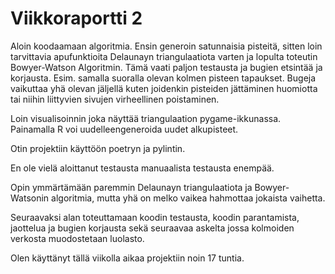 # Viikkoraportti 2

Aloin koodaamaan algoritmia. Ensin generoin satunnaisia pisteitä, sitten loin tarvittavia apufunktioita Delaunayn triangulaatiota varten ja lopulta toteutin Bowyer-Watson Algoritmin.
Tämä vaati paljon testausta ja bugien etsintää ja korjausta. Esim. samalla suoralla olevan kolmen pisteen tapaukset. Bugeja vaikuttaa yhä olevan jäljellä kuten joidenkin pisteiden jättäminen huomiotta tai niihin liittyvien sivujen virheellinen poistaminen.  

Loin visualisoinnin joka näyttää triangulaation pygame-ikkunassa. Painamalla R voi uudelleengeneroida uudet alkupisteet.  

Otin projektiin käyttöön poetryn ja pylintin.  

En ole vielä aloittanut testausta manuaalista testausta enempää.  

Opin ymmärtämään paremmin Delaunayn triangulaatiota ja Bowyer-Watsonin algoritmia, mutta yhä on melko vaikea hahmottaa jokaista vaihetta.  

Seuraavaksi alan toteuttamaan koodin testausta, koodin parantamista, jaottelua ja bugien korjausta sekä seuraavaa askelta jossa kolmoiden verkosta muodostetaan luolasto.  

Olen käyttänyt tällä viikolla aikaa projektiin noin  17 tuntia.  
